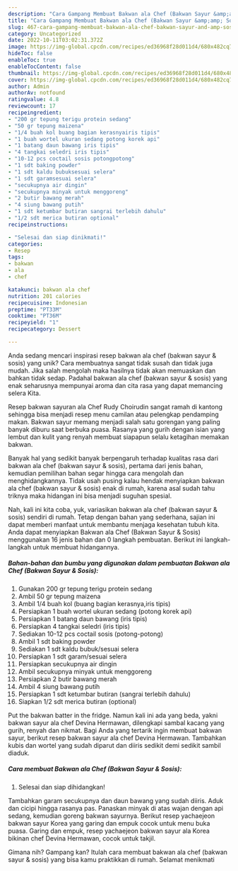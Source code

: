 ```yaml
---
description: "Cara Gampang Membuat Bakwan ala Chef (Bakwan Sayur &amp;amp; Sosis) yang Lezat Sekali"
title: "Cara Gampang Membuat Bakwan ala Chef (Bakwan Sayur &amp;amp; Sosis) yang Lezat Sekali"
slug: 467-cara-gampang-membuat-bakwan-ala-chef-bakwan-sayur-and-amp-sosis-yang-lezat-sekali
category: Uncategorized
date: 2022-10-11T03:02:31.372Z
image: https://img-global.cpcdn.com/recipes/ed36968f28d011d4/680x482cq70/bakwan-ala-chef-bakwan-sayur-sosis-foto-resep-utama.jpg
hideToc: false
enableToc: true
enableTocContent: false
thumbnail: https://img-global.cpcdn.com/recipes/ed36968f28d011d4/680x482cq70/bakwan-ala-chef-bakwan-sayur-sosis-foto-resep-utama.jpg
cover: https://img-global.cpcdn.com/recipes/ed36968f28d011d4/680x482cq70/bakwan-ala-chef-bakwan-sayur-sosis-foto-resep-utama.jpg
author: Admin
authorAv: notfound
ratingvalue: 4.8
reviewcount: 17
recipeingredient:
- "200 gr tepung terigu protein sedang"
- "50 gr tepung maizena"
- "1/4 buah kol buang bagian kerasnyairis tipis"
- "1 buah wortel ukuran sedang potong korek api"
- "1 batang daun bawang iris tipis"
- "4 tangkai seledri iris tipis"
- "10-12 pcs coctail sosis potongpotong"
- "1 sdt baking powder"
- "1 sdt kaldu bubuksesuai selera"
- "1 sdt garamsesuai selera"
- "secukupnya air dingin"
- "secukupnya minyak untuk menggoreng"
- "2 butir bawang merah"
- "4 siung bawang putih"
- "1 sdt ketumbar butiran sangrai terlebih dahulu"
- "1/2 sdt merica butiran optional"
recipeinstructions:

- "Selesai dan siap dinikmati!"
categories:
- Resep
tags:
- bakwan
- ala
- chef

katakunci: bakwan ala chef 
nutrition: 201 calories
recipecuisine: Indonesian
preptime: "PT33M"
cooktime: "PT36M"
recipeyield: "1"
recipecategory: Dessert

---
```





Anda sedang mencari inspirasi resep bakwan ala chef (bakwan sayur &amp; sosis) yang unik? Cara membuatnya sangat tidak susah dan tidak juga mudah. Jika salah mengolah maka hasilnya tidak akan memuaskan dan bahkan tidak sedap. Padahal bakwan ala chef (bakwan sayur &amp; sosis) yang enak seharusnya mempunyai aroma dan cita rasa yang dapat memancing selera Kita.





Resep bakwan sayuran ala Chef Rudy Choirudin sangat ramah di kantong sehingga bisa menjadi resep menu camilan atau pelengkap pendamping makan. Bakwan sayur memang menjadi salah satu gorengan yang paling banyak diburu saat berbuka puasa. Rasanya yang gurih dengan isian yang lembut dan kulit yang renyah membuat siapapun selalu ketagihan memakan bakwan.

Banyak hal yang sedikit banyak berpengaruh terhadap kualitas rasa dari bakwan ala chef (bakwan sayur &amp; sosis), pertama dari jenis bahan, kemudian pemilihan bahan segar hingga cara mengolah dan menghidangkannya. Tidak usah pusing kalau hendak menyiapkan bakwan ala chef (bakwan sayur &amp; sosis) enak di rumah, karena asal sudah tahu triknya maka hidangan ini bisa menjadi suguhan spesial.






Nah, kali ini kita coba, yuk, variasikan bakwan ala chef (bakwan sayur &amp; sosis) sendiri di rumah. Tetap dengan bahan yang sederhana, sajian ini dapat memberi manfaat untuk membantu menjaga kesehatan tubuh kita. Anda dapat menyiapkan Bakwan ala Chef (Bakwan Sayur &amp; Sosis) menggunakan 16 jenis bahan dan 0 langkah pembuatan. Berikut ini langkah-langkah untuk membuat hidangannya.

<!--inarticleads1-->

##### Bahan-bahan dan bumbu yang digunakan dalam pembuatan Bakwan ala Chef (Bakwan Sayur &amp; Sosis):

1. Gunakan 200 gr tepung terigu protein sedang
1. Ambil 50 gr tepung maizena
1. Ambil 1/4 buah kol (buang bagian kerasnya,iris tipis)
1. Persiapkan 1 buah wortel ukuran sedang (potong korek api)
1. Persiapkan 1 batang daun bawang (iris tipis)
1. Persiapkan 4 tangkai seledri (iris tipis)
1. Sediakan 10-12 pcs coctail sosis (potong-potong)
1. Ambil 1 sdt baking powder
1. Sediakan 1 sdt kaldu bubuk/sesuai selera
1. Persiapkan 1 sdt garam/sesuai selera
1. Persiapkan secukupnya air dingin
1. Ambil secukupnya minyak untuk menggoreng
1. Persiapkan 2 butir bawang merah
1. Ambil 4 siung bawang putih
1. Persiapkan 1 sdt ketumbar butiran (sangrai terlebih dahulu)
1. Siapkan 1/2 sdt merica butiran (optional)


Put the bakwan batter in the fridge. Namun kali ini ada yang beda, yakni bakwan sayur ala chef Devina Hermawan, dilengkapi sambal kacang yang gurih, renyah dan nikmat. Bagi Anda yang tertarik ingin membuat bakwan sayur, berikut resep bakwan sayur ala chef Devina Hermawan. Tambahkan kubis dan wortel yang sudah diparut dan diiris sedikit demi sedikit sambil diaduk. 

<!--inarticleads2-->

##### Cara membuat Bakwan ala Chef (Bakwan Sayur &amp; Sosis):


1. Selesai dan siap dihidangkan!

Tambahkan garam secukupnya dan daun bawang yang sudah diiris. Aduk dan cicipi hingga rasanya pas. Panaskan minyak di atas wajan dengan api sedang, kemudian goreng bakwan sayurnya. Berikut resep yachaejeon bakwan sayur Korea yang garing dan empuk cocok untuk menu buka puasa. Garing dan empuk, resep yachaejeon bakwan sayur ala Korea bikinan chef Devina Hermawan, cocok untuk takjil. 

Gimana nih? Gampang kan? Itulah cara membuat bakwan ala chef (bakwan sayur &amp; sosis) yang bisa kamu praktikkan di rumah. Selamat menikmati

